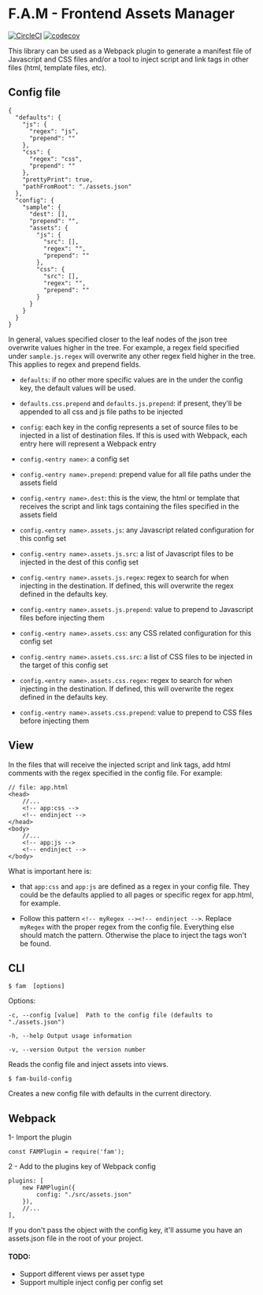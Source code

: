 #  F.A.M - Frontend Assets Manager

[![CircleCI](https://circleci.com/gh/rafaelrozon/frontend-assets-manager.svg?style=svg)](https://circleci.com/gh/rafaelrozon/frontend-assets-manager)
[![codecov](https://codecov.io/gh/rafaelrozon/frontend-assets-manager/branch/master/graph/badge.svg)](https://codecov.io/gh/rafaelrozon/frontend-assets-manager)

This library can be used as a Webpack plugin to generate a manifest file of Javascript and CSS files and/or a tool to inject script and link tags in other files (html, template files, etc).


##  Config file

    {
      "defaults": {
        "js": {
          "regex": "js",
          "prepend": ""
        },
        "css": {
          "regex": "css",
          "prepend": ""
        },
        "prettyPrint": true,
        "pathFromRoot": "./assets.json"
      },
      "config": {
        "sample": {
          "dest": [],
          "prepend": "",
          "assets": {
            "js": {
              "src": [],
              "regex": "",
              "prepend": ""
            },
            "css": {
              "src": [],
              "regex": "",
              "prepend": ""
            }
          }
        }
      }
    }

In general, values specified closer to the leaf nodes of the json tree overwrite values higher in the tree. For example, a regex field specified under `sample.js.regex` will overwrite any other regex field higher in the tree. This applies to regex and prepend fields.

-  `defaults`: if no other more specific values are in the under the config key, the default values will be used.

-  `defaults.css.prepend` and `defaults.js.prepend`: if present, they'll be appended to all css and js file paths to be injected

-  `config`: each key in the config represents a set of source files to be injected in a list of destination files. If this is used with Webpack, each entry here will represent a Webpack entry

-  `config.<entry name>`: a config set

- `config.<entry name>.prepend`: prepend value for all file paths under the assets field

-  `config.<entry name>.dest`: this is the view, the html or template that receives the script and link tags containing the files specified in the assets field

-  `config.<entry name>.assets.js`: any Javascript related configuration for this config set

-  `config.<entry name>.assets.js.src`: a list of Javascript files to be injected in the dest of this config set

-  `config.<entry name>.assets.js.regex`: regex to search for when injecting in the destination. If defined, this will overwrite the regex defined in the defaults key.

-  `config.<entry name>.assets.js.prepend`: value to prepend to Javascript files before injecting them

-  `config.<entry name>.assets.css`: any CSS related configuration for this config set

-  `config.<entry name>.assets.css.src`: a list of CSS files to be injected in the target of this config set

-  `config.<entry name>.assets.css.regex`: regex to search for when injecting in the destination. If defined, this will overwrite the regex defined in the defaults key.

-  `config.<entry name>.assets.css.prepend`: value to prepend to CSS files before injecting them


##  View
In the files that will receive the injected script and link tags, add html comments with the regex specified in the config file. For example:

    // file: app.html
    <head>
        //...
        <!-- app:css -->
        <!-- endinject -->
    </head>
    <body>
        //...
        <!-- app:js -->
        <!-- endinject -->
    </body>

What is important here is:
-  that `app:css` and `app:js` are defined as a regex in your config file. They could be the defaults applied to all pages or specific regex for app.html, for example.

- Follow this pattern `<!-- myRegex --><!-- endinject -->`.  Replace `myRegex` with the proper regex from the config file. Everything else should  match the pattern. Otherwise the place to inject the tags won't be found.



##  CLI

    $ fam  [options]

Options:

    -c, --config [value]  Path to the config file (defaults to "./assets.json")

    -h, --help Output usage information

    -v, --version Output the version number

Reads the config file and inject assets into views.

    $ fam-build-config

Creates a new config file with defaults in the current directory.



##  Webpack

1- Import the plugin

    const FAMPlugin = require('fam');

2 - Add to the plugins key of Webpack config


    plugins: [
        new FAMPlugin({
            config: "./src/assets.json"
        }),
        //...
    ],
If you don't pass the object with  the config key, it'll assume you have an assets.json file in the root of your project.

#### TODO:
- Support different views per asset type
- Support multiple inject config per config set

